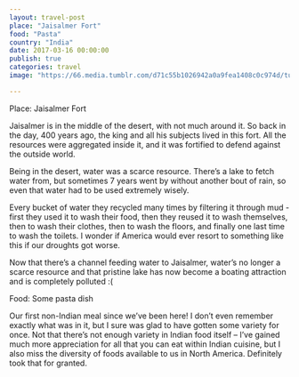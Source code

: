 ```yaml
---
layout: travel-post
place: "Jaisalmer Fort"
food: "Pasta"
country: "India"
date: 2017-03-16 00:00:00
publish: true
categories: travel
image: "https://66.media.tumblr.com/d71c55b1026942a0a9fea1408c0c974d/tumblr_p0t7uy5CRi1wkhtd7o1_1280.jpg"

---
```


Place: Jaisalmer Fort

Jaisalmer is in the middle of the desert, with not much around it. So back in the day, 400 years ago, the king and all his subjects lived in this fort. All the resources were aggregated inside it, and it was fortified to defend against the outside world.

Being in the desert, water was a scarce resource. There’s a lake to fetch water from, but sometimes 7 years went by without another bout of rain, so even that water had to be used extremely wisely.

Every bucket of water they recycled many times by filtering it through mud - first they used it to wash their food, then they reused it to wash themselves, then to wash their clothes, then to wash the floors, and finally one last time to wash the toilets. I wonder if America would ever resort to something like this if our droughts got worse.

Now that there’s a channel feeding water to Jaisalmer, water’s no longer a scarce resource and that pristine lake has now become a boating attraction and is completely polluted :(

Food: Some pasta dish

Our first non-Indian meal since we’ve been here! I don’t even remember exactly what was in it, but I sure was glad to have gotten some variety for once. Not that there’s not enough variety in Indian food itself – I’ve gained much more appreciation for all that you can eat within Indian cuisine, but I also miss the diversity of foods available to us in North America. Definitely took that for granted.